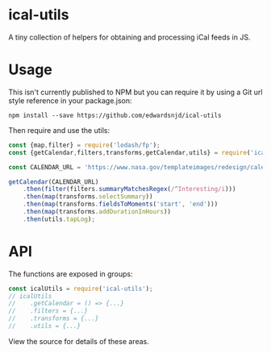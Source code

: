 ical-utils
==========

A tiny collection of helpers for obtaining and processing iCal feeds in JS.

Usage
=====

This isn't currently published to NPM but you can require it by using a Git url style reference in your package.json:

```
npm install --save https://github.com/edwardsnjd/ical-utils
```

Then require and use the utils:

```js
const {map,filter} = require('lodash/fp');
const {getCalendar,filters,transforms,getCalendar,utils} = require('ical-utils');

const CALENDAR_URL = 'https://www.nasa.gov/templateimages/redesign/calendar/iCal/nasa_calendar.ics';

getCalendar(CALENDAR_URL)
    .then(filter(filters.summaryMatchesRegex(/^Interesting/i)))
    .then(map(transforms.selectSummary))
    .then(map(transforms.fieldsToMoments('start', 'end')))
    .then(map(transforms.addDurationInHours))
    .then(utils.tapLog);
```

API
===

The functions are exposed in groups:

```js
const icalUtils = require('ical-utils');
// icalUtils
//    .getCalendar = () => {...}
//    .filters = {...}
//    .transforms = {...}
//    .utils = {...}
```

View the source for details of these areas.